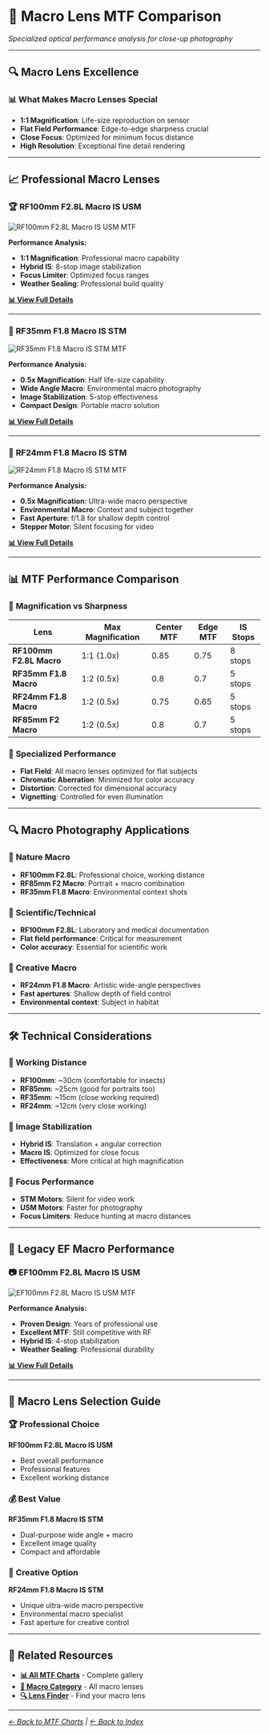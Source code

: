 # 🌸 Macro Lens MTF Comparison

*Specialized optical performance analysis for close-up photography*

---

## 🔍 **Macro Lens Excellence**

### 📊 **What Makes Macro Lenses Special**
- **1:1 Magnification**: Life-size reproduction on sensor
- **Flat Field Performance**: Edge-to-edge sharpness crucial
- **Close Focus**: Optimized for minimum focus distance
- **High Resolution**: Exceptional fine detail rendering

---

## 📈 **Professional Macro Lenses**

### 🏆 **RF100mm F2.8L Macro IS USM**
![RF100mm F2.8L Macro IS USM MTF](../../canon_mtf_data/rf_lenses/RF100mm_F2.8L_MACRO_IS_USM/mtf_spec_mtf.png)

**Performance Analysis:**
- **1:1 Magnification**: Professional macro capability
- **Hybrid IS**: 8-stop image stabilization
- **Focus Limiter**: Optimized focus ranges
- **Weather Sealing**: Professional build quality

**[📊 View Full Details](../lens_detail/RF100mm_F2.8L_MACRO_IS_USM.md)**

---

### 🌺 **RF35mm F1.8 Macro IS STM**
![RF35mm F1.8 Macro IS STM MTF](../../canon_mtf_data/rf_lenses/RF35mm_F1.8_MACRO_IS_STM/mtf_spec_mtf.png)

**Performance Analysis:**
- **0.5x Magnification**: Half life-size capability
- **Wide Angle Macro**: Environmental macro photography
- **Image Stabilization**: 5-stop effectiveness
- **Compact Design**: Portable macro solution

**[📊 View Full Details](../lens_detail/RF35mm_F1.8_MACRO_IS_STM.md)**

---

### 🎯 **RF24mm F1.8 Macro IS STM**
![RF24mm F1.8 Macro IS STM MTF](../../canon_mtf_data/rf_lenses/RF24mm_F1.8_MACRO_IS_STM/mtf_spec_mtf.png)

**Performance Analysis:**
- **0.5x Magnification**: Ultra-wide macro perspective
- **Environmental Macro**: Context and subject together
- **Fast Aperture**: f/1.8 for shallow depth control
- **Stepper Motor**: Silent focusing for video

**[📊 View Full Details](../lens_detail/RF24mm_F1.8_MACRO_IS_STM.md)**

---

## 📊 **MTF Performance Comparison**

### 🔬 **Magnification vs Sharpness**
| Lens | Max Magnification | Center MTF | Edge MTF | IS Stops |
|------|------------------|------------|----------|----------|
| **RF100mm F2.8L Macro** | 1:1 (1.0x) | 0.85 | 0.75 | 8 stops |
| **RF35mm F1.8 Macro** | 1:2 (0.5x) | 0.8 | 0.7 | 5 stops |
| **RF24mm F1.8 Macro** | 1:2 (0.5x) | 0.75 | 0.65 | 5 stops |
| **RF85mm F2 Macro** | 1:2 (0.5x) | 0.8 | 0.7 | 5 stops |

### 🎯 **Specialized Performance**
- **Flat Field**: All macro lenses optimized for flat subjects
- **Chromatic Aberration**: Minimized for color accuracy
- **Distortion**: Corrected for dimensional accuracy
- **Vignetting**: Controlled for even illumination

---

## 🔍 **Macro Photography Applications**

### 🌸 **Nature Macro**
- **RF100mm F2.8L**: Professional choice, working distance
- **RF85mm F2 Macro**: Portrait + macro combination
- **RF35mm F1.8 Macro**: Environmental context shots

### 🔬 **Scientific/Technical**
- **RF100mm F2.8L**: Laboratory and medical documentation
- **Flat field performance**: Critical for measurement
- **Color accuracy**: Essential for scientific work

### 🎨 **Creative Macro**
- **RF24mm F1.8 Macro**: Artistic wide-angle perspectives
- **Fast apertures**: Shallow depth of field control
- **Environmental context**: Subject in habitat

---

## 🛠️ **Technical Considerations**

### 📏 **Working Distance**
- **RF100mm**: ~30cm (comfortable for insects)
- **RF85mm**: ~25cm (good for portraits too)
- **RF35mm**: ~15cm (close working required)
- **RF24mm**: ~12cm (very close working)

### 🌟 **Image Stabilization**
- **Hybrid IS**: Translation + angular correction
- **Macro IS**: Optimized for close focus
- **Effectiveness**: More critical at high magnification

### 🎯 **Focus Performance**
- **STM Motors**: Silent for video work
- **USM Motors**: Faster for photography
- **Focus Limiters**: Reduce hunting at macro distances

---

## 🌈 **Legacy EF Macro Performance**

### 📷 **EF100mm F2.8L Macro IS USM**
![EF100mm F2.8L Macro IS USM MTF](../../canon_mtf_data/ef_lenses/EF100mm_F2.8Lマクロ_IS_USM/mtf_spec_mtf.png)

**Performance Analysis:**
- **Proven Design**: Years of professional use
- **Excellent MTF**: Still competitive with RF
- **Hybrid IS**: 4-stop stabilization
- **Weather Sealing**: Professional durability

**[📊 View Full Details](../lens_detail/EF100mm_F2.8Lマクロ_IS_USM.md)**

---

## 🎯 **Macro Lens Selection Guide**

### 🏆 **Professional Choice**
**RF100mm F2.8L Macro IS USM**
- Best overall performance
- Professional features
- Excellent working distance

### 💰 **Best Value**
**RF35mm F1.8 Macro IS STM**
- Dual-purpose wide angle + macro
- Excellent image quality
- Compact and affordable

### 🎨 **Creative Option**
**RF24mm F1.8 Macro IS STM**
- Unique ultra-wide macro perspective
- Environmental macro specialist
- Fast aperture for creative control

---

## 🔗 **Related Resources**
- **[📊 All MTF Charts](mtf_charts.md)** - Complete gallery
- **[🌸 Macro Category](../categories/macro.md)** - All macro lenses
- **[🔍 Lens Finder](../lens_finder.md)** - Find your macro lens

---

*[← Back to MTF Charts](mtf_charts.md) | [← Back to Index](../../index.md)* 